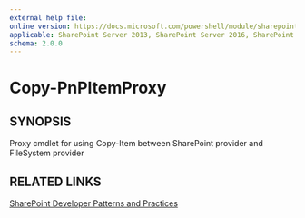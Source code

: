 ```yaml
---
external help file:
online version: https://docs.microsoft.com/powershell/module/sharepoint-pnp/copy-pnpitemproxy
applicable: SharePoint Server 2013, SharePoint Server 2016, SharePoint Server 2019, SharePoint Online
schema: 2.0.0
---
```


# Copy-PnPItemProxy

## SYNOPSIS
Proxy cmdlet for using Copy-Item between SharePoint provider and FileSystem provider

## RELATED LINKS

[SharePoint Developer Patterns and Practices](https://aka.ms/sppnp)